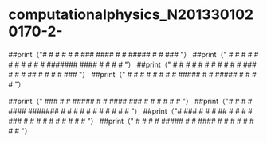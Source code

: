 # computationalphysics_N2013301020170-2-
##print（"#     #     #   #     #    #   ###       ####   #     #   #####  #    #     ###  "）
##print（" #   # #   #   # #    # #  #  #            #    #######   ####   # #  #    #     "）
##print（"  # #   # #   # # #   #  # #  # ###       #     #     #   ##     #  # #    # ### "）
##print（"   #     #   #     #  #    #   # #       #####  #     #   #####  #    #     # #  "）

	
##print（" ###   #    #	#####	#     #	 #### 	 ### 	#    #	   #   	#     #     #  "）
##print（"#      # #  #	#### 	#######	   # 	#   	  # #  #	  # #  	 #   # #   #	 "）
##print（"# ###  #  # #	##   	#     #	  #		# ### 	#  # #	 # # # 	  # #   # # 	 "）
##print（" # #   #    #	##### #     #  ####	 # # 	  #    #	#     #    #     # 		 "）
